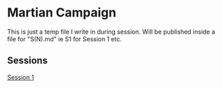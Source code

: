 # Martian Campaign

This is just a temp file I write in during session.
Will be published inside a file for "S(N).md" ie S1 for Session 1 etc.

## Sessions
[Session 1](sessions/s1.md)
